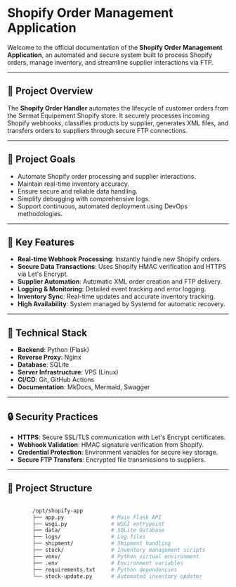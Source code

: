 # Shopify Order Management Application

Welcome to the official documentation of the **Shopify Order Management Application**, an automated and secure system built to process Shopify orders, manage inventory, and streamline supplier interactions via FTP.

---

## 🚀 Project Overview

The **Shopify Order Handler** automates the lifecycle of customer orders from the Sermat Équipement Shopify store. It securely processes incoming Shopify webhooks, classifies products by supplier, generates XML files, and transfers orders to suppliers through secure FTP connections.

---

## 🎯 Project Goals

- Automate Shopify order processing and supplier interactions.
- Maintain real-time inventory accuracy.
- Ensure secure and reliable data handling.
- Simplify debugging with comprehensive logs.
- Support continuous, automated deployment using DevOps methodologies.

---

## 📌 Key Features

- **Real-time Webhook Processing**: Instantly handle new Shopify orders.
- **Secure Data Transactions**: Uses Shopify HMAC verification and HTTPS via Let's Encrypt.
- **Supplier Automation**: Automatic XML order creation and FTP delivery.
- **Logging & Monitoring**: Detailed event tracking and error logging.
- **Inventory Sync**: Real-time updates and accurate inventory tracking.
- **High Availability**: System managed by Systemd for automatic recovery.

---

## 🔧 Technical Stack

- **Backend**: Python (Flask)
- **Reverse Proxy**: Nginx
- **Database**: SQLite
- **Server Infrastructure**: VPS (Linux)
- **CI/CD**: Git, GitHub Actions
- **Documentation**: MkDocs, Mermaid, Swagger

---

## 🔒 Security Practices

- **HTTPS**: Secure SSL/TLS communication with Let's Encrypt certificates.
- **Webhook Validation**: HMAC signature verification from Shopify.
- **Credential Protection**: Environment variables for secure key storage.
- **Secure FTP Transfers**: Encrypted file transmissions to suppliers.

---

## 📁 Project Structure

```bash

        /opt/shopify-app
        ├── app.py               # Main Flask API
        ├── wsgi.py              # WSGI entrypoint
        ├── data/                # SQLite Database
        ├── logs/                # Log files
        ├── shipment/            # Shipment handling
        ├── stock/               # Inventory management scripts
        ├── venv/                # Python virtual environment
        ├── .env                 # Environment variables
        ├── requirements.txt     # Python dependencies
        └── stock-update.py      # Automated inventory updater
